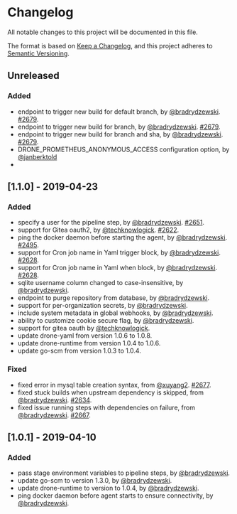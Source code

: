 # Changelog
All notable changes to this project will be documented in this file.

The format is based on [Keep a Changelog](https://keepachangelog.com/en/1.0.0/),
and this project adheres to [Semantic Versioning](https://semver.org/spec/v2.0.0.html).

## Unreleased
### Added

- endpoint to trigger new build for default branch, by [@bradrydzewski](https://github.com/bradrydzewski). [#2679](https://github.com/leonzhao/drone/issues/2679).
- endpoint to trigger new build for branch, by [@bradrydzewski](https://github.com/bradrydzewski). [#2679](https://github.com/leonzhao/drone/issues/2679).
- endpoint to trigger new build for branch and sha, by [@bradrydzewski](https://github.com/bradrydzewski). [#2679](https://github.com/leonzhao/drone/issues/2679).
- DRONE_PROMETHEUS_ANONYMOUS_ACCESS configuration option, by [@janberktold](https://github.com/janberktold)
- 
## [1.1.0] - 2019-04-23
### Added

- specify a user for the pipeline step, by [@bradrydzewski](https://github.com/bradrydzewski). [#2651](https://github.com/leonzhao/drone/issues/2651).
- support for Gitea oauth2, by [@techknowlogick](https://github.com/techknowlogick). [#2622](https://github.com/leonzhao/drone/pull/2622).
- ping the docker daemon before starting the agent, by [@bradrydzewski](https://github.com/bradrydzewski). [#2495](https://github.com/leonzhao/drone/issues/2495).
- support for Cron job name in Yaml trigger block, by [@bradrydzewski](https://github.com/bradrydzewski). [#2628](https://github.com/leonzhao/drone/issues/2628). 
- support for Cron job name in Yaml when block, by [@bradrydzewski](https://github.com/bradrydzewski). [#2628](https://github.com/leonzhao/drone/issues/2628). 
- sqlite username column changed to case-insensitive, by [@bradrydzewski](https://github.com/bradrydzewski).
- endpoint to purge repository from database, by [@bradrydzewski](https://github.com/bradrydzewski).
- support for per-organization secrets, by [@bradrydzewski](https://github.com/bradrydzewski).
- include system metadata in global webhooks, by [@bradrydzewski](https://github.com/bradrydzewski).
- ability to customize cookie secure flag, by [@bradrydzewski](https://github.com/bradrydzewski).
- support for gitea oauth by [@techknowlogick](https://github.com/techknowlogick).
- update drone-yaml from version 1.0.6 to 1.0.8.
- update drone-runtime from version 1.0.4 to 1.0.6.
- update go-scm from version 1.0.3 to 1.0.4.

### Fixed

- fixed error in mysql table creation syntax, from [@xuyang2](https://github.com/xuyang2). [#2677](https://github.com/leonzhao/drone/pull/2677).
- fixed stuck builds when upstream dependency is skipped, from [@bradrydzewski](https://github.com/bradrydzewski). [#2634](https://github.com/leonzhao/drone/issues/2634).
- fixed issue running steps with dependencies on failure, from [@bradrydzewski](https://github.com/bradrydzewski). [#2667](https://github.com/leonzhao/drone/issues/2667).

## [1.0.1] - 2019-04-10
### Added

- pass stage environment variables to pipeline steps, by [@bradrydzewski](https://github.com/bradrydzewski).
- update go-scm to version 1.3.0, by [@bradrydzewski](https://github.com/bradrydzewski).
- update drone-runtime to version to 1.0.4, by [@bradrydzewski](https://github.com/bradrydzewski).
- ping docker daemon before agent starts to ensure connectivity, by [@bradrydzewski](https://github.com/bradrydzewski).
